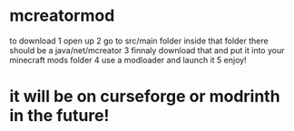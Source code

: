 # mcreatormod
to download 
1 open up
2 go to src/main folder inside that folder there should be a java/net/mcreator
3 finnaly download that and put it into your minecraft mods folder
4 use a modloader and launch it 
5 enjoy!
# it will be on curseforge or modrinth in the future!
